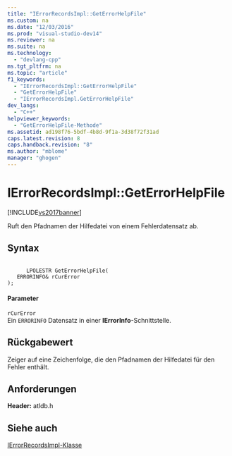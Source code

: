 ```yaml
---
title: "IErrorRecordsImpl::GetErrorHelpFile"
ms.custom: na
ms.date: "12/03/2016"
ms.prod: "visual-studio-dev14"
ms.reviewer: na
ms.suite: na
ms.technology: 
  - "devlang-cpp"
ms.tgt_pltfrm: na
ms.topic: "article"
f1_keywords: 
  - "IErrorRecordsImpl::GetErrorHelpFile"
  - "GetErrorHelpFile"
  - "IErrorRecordsImpl.GetErrorHelpFile"
dev_langs: 
  - "C++"
helpviewer_keywords: 
  - "GetErrorHelpFile-Methode"
ms.assetid: ad198f76-5bdf-4b8d-9f1a-3d38f72f31ad
caps.latest.revision: 8
caps.handback.revision: "8"
ms.author: "mblome"
manager: "ghogen"
---
```

# IErrorRecordsImpl::GetErrorHelpFile
[!INCLUDE[vs2017banner](../../assembler/inline/includes/vs2017banner.md)]

Ruft den Pfadnamen der Hilfedatei von einem Fehlerdatensatz ab.  
  
## Syntax  
  
```  
  
      LPOLESTR GetErrorHelpFile(  
   ERRORINFO& rCurError   
);  
```  
  
#### Parameter  
 `rCurError`  
 Ein `ERRORINFO` Datensatz in einer **IErrorInfo**\-Schnittstelle.  
  
## Rückgabewert  
 Zeiger auf eine Zeichenfolge, die den Pfadnamen der Hilfedatei für den Fehler enthält.  
  
## Anforderungen  
 **Header:** atldb.h  
  
## Siehe auch  
 [IErrorRecordsImpl\-Klasse](../../data/oledb/ierrorrecordsimpl-class.md)